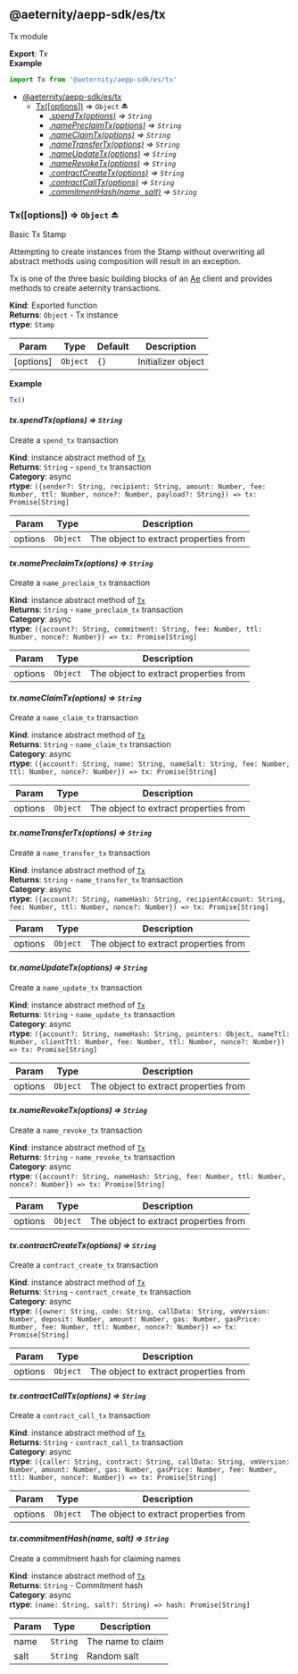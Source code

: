 <a id="module_@aeternity/aepp-sdk/es/tx"></a>

## @aeternity/aepp-sdk/es/tx
Tx module

**Export**: Tx  
**Example**  
```js
import Tx from '@aeternity/aepp-sdk/es/tx'
```

* [@aeternity/aepp-sdk/es/tx](#module_@aeternity/aepp-sdk/es/tx)
    * [Tx([options])](#exp_module_@aeternity/aepp-sdk/es/tx--Tx) ⇒ `Object` ⏏
        * *[.spendTx(options)](#module_@aeternity/aepp-sdk/es/tx--Tx+spendTx) ⇒ `String`*
        * *[.namePreclaimTx(options)](#module_@aeternity/aepp-sdk/es/tx--Tx+namePreclaimTx) ⇒ `String`*
        * *[.nameClaimTx(options)](#module_@aeternity/aepp-sdk/es/tx--Tx+nameClaimTx) ⇒ `String`*
        * *[.nameTransferTx(options)](#module_@aeternity/aepp-sdk/es/tx--Tx+nameTransferTx) ⇒ `String`*
        * *[.nameUpdateTx(options)](#module_@aeternity/aepp-sdk/es/tx--Tx+nameUpdateTx) ⇒ `String`*
        * *[.nameRevokeTx(options)](#module_@aeternity/aepp-sdk/es/tx--Tx+nameRevokeTx) ⇒ `String`*
        * *[.contractCreateTx(options)](#module_@aeternity/aepp-sdk/es/tx--Tx+contractCreateTx) ⇒ `String`*
        * *[.contractCallTx(options)](#module_@aeternity/aepp-sdk/es/tx--Tx+contractCallTx) ⇒ `String`*
        * *[.commitmentHash(name, salt)](#module_@aeternity/aepp-sdk/es/tx--Tx+commitmentHash) ⇒ `String`*

<a id="exp_module_@aeternity/aepp-sdk/es/tx--Tx"></a>

### Tx([options]) ⇒ `Object` ⏏
Basic Tx Stamp

Attempting to create instances from the Stamp without overwriting all
abstract methods using composition will result in an exception.

Tx is one of the three basic building blocks of an
[Ae](#exp_module_@aeternity/aepp-sdk/es/ae--Ae) client and provides methods to
create aeternity transactions.

**Kind**: Exported function  
**Returns**: `Object` - Tx instance  
**rtype**: `Stamp`

| Param | Type | Default | Description |
| --- | --- | --- | --- |
| [options] | `Object` | <code>{}</code> | Initializer object |

**Example**  
```js
Tx()
```
<a id="module_@aeternity/aepp-sdk/es/tx--Tx+spendTx"></a>

#### *tx.spendTx(options) ⇒ `String`*
Create a `spend_tx` transaction

**Kind**: instance abstract method of [`Tx`](#exp_module_@aeternity/aepp-sdk/es/tx--Tx)  
**Returns**: `String` - `spend_tx` transaction  
**Category**: async  
**rtype**: `({sender?: String, recipient: String, amount: Number, fee: Number, ttl: Number, nonce?: Number, payload?: String}) => tx: Promise[String]`

| Param | Type | Description |
| --- | --- | --- |
| options | `Object` | The object to extract properties from |

<a id="module_@aeternity/aepp-sdk/es/tx--Tx+namePreclaimTx"></a>

#### *tx.namePreclaimTx(options) ⇒ `String`*
Create a `name_preclaim_tx` transaction

**Kind**: instance abstract method of [`Tx`](#exp_module_@aeternity/aepp-sdk/es/tx--Tx)  
**Returns**: `String` - `name_preclaim_tx` transaction  
**Category**: async  
**rtype**: `({account?: String, commitment: String, fee: Number, ttl: Number, nonce?: Number}) => tx: Promise[String]`

| Param | Type | Description |
| --- | --- | --- |
| options | `Object` | The object to extract properties from |

<a id="module_@aeternity/aepp-sdk/es/tx--Tx+nameClaimTx"></a>

#### *tx.nameClaimTx(options) ⇒ `String`*
Create a `name_claim_tx` transaction

**Kind**: instance abstract method of [`Tx`](#exp_module_@aeternity/aepp-sdk/es/tx--Tx)  
**Returns**: `String` - `name_claim_tx` transaction  
**Category**: async  
**rtype**: `({account?: String, name: String, nameSalt: String, fee: Number, ttl: Number, nonce?: Number}) => tx: Promise[String]`

| Param | Type | Description |
| --- | --- | --- |
| options | `Object` | The object to extract properties from |

<a id="module_@aeternity/aepp-sdk/es/tx--Tx+nameTransferTx"></a>

#### *tx.nameTransferTx(options) ⇒ `String`*
Create a `name_transfer_tx` transaction

**Kind**: instance abstract method of [`Tx`](#exp_module_@aeternity/aepp-sdk/es/tx--Tx)  
**Returns**: `String` - `name_transfer_tx` transaction  
**Category**: async  
**rtype**: `({account?: String, nameHash: String, recipientAccount: String, fee: Number, ttl: Number, nonce?: Number}) => tx: Promise[String]`

| Param | Type | Description |
| --- | --- | --- |
| options | `Object` | The object to extract properties from |

<a id="module_@aeternity/aepp-sdk/es/tx--Tx+nameUpdateTx"></a>

#### *tx.nameUpdateTx(options) ⇒ `String`*
Create a `name_update_tx` transaction

**Kind**: instance abstract method of [`Tx`](#exp_module_@aeternity/aepp-sdk/es/tx--Tx)  
**Returns**: `String` - `name_update_tx` transaction  
**Category**: async  
**rtype**: `({account?: String, nameHash: String, pointers: Object, nameTtl: Number, clientTtl: Number, fee: Number, ttl: Number, nonce?: Number}) => tx: Promise[String]`

| Param | Type | Description |
| --- | --- | --- |
| options | `Object` | The object to extract properties from |

<a id="module_@aeternity/aepp-sdk/es/tx--Tx+nameRevokeTx"></a>

#### *tx.nameRevokeTx(options) ⇒ `String`*
Create a `name_revoke_tx` transaction

**Kind**: instance abstract method of [`Tx`](#exp_module_@aeternity/aepp-sdk/es/tx--Tx)  
**Returns**: `String` - `name_revoke_tx` transaction  
**Category**: async  
**rtype**: `({account?: String, nameHash: String, fee: Number, ttl: Number, nonce?: Number}) => tx: Promise[String]`

| Param | Type | Description |
| --- | --- | --- |
| options | `Object` | The object to extract properties from |

<a id="module_@aeternity/aepp-sdk/es/tx--Tx+contractCreateTx"></a>

#### *tx.contractCreateTx(options) ⇒ `String`*
Create a `contract_create_tx` transaction

**Kind**: instance abstract method of [`Tx`](#exp_module_@aeternity/aepp-sdk/es/tx--Tx)  
**Returns**: `String` - `contract_create_tx` transaction  
**Category**: async  
**rtype**: `({owner: String, code: String, callData: String, vmVersion: Number, deposit: Number, amount: Number, gas: Number, gasPrice: Number, fee: Number, ttl: Number, nonce?: Number}) => tx: Promise[String]`

| Param | Type | Description |
| --- | --- | --- |
| options | `Object` | The object to extract properties from |

<a id="module_@aeternity/aepp-sdk/es/tx--Tx+contractCallTx"></a>

#### *tx.contractCallTx(options) ⇒ `String`*
Create a `contract_call_tx` transaction

**Kind**: instance abstract method of [`Tx`](#exp_module_@aeternity/aepp-sdk/es/tx--Tx)  
**Returns**: `String` - `contract_call_tx` transaction  
**Category**: async  
**rtype**: `({caller: String, contract: String, callData: String, vmVersion: Number, amount: Number, gas: Number, gasPrice: Number, fee: Number, ttl: Number, nonce?: Number}) => tx: Promise[String]`

| Param | Type | Description |
| --- | --- | --- |
| options | `Object` | The object to extract properties from |

<a id="module_@aeternity/aepp-sdk/es/tx--Tx+commitmentHash"></a>

#### *tx.commitmentHash(name, salt) ⇒ `String`*
Create a commitment hash for claiming names

**Kind**: instance abstract method of [`Tx`](#exp_module_@aeternity/aepp-sdk/es/tx--Tx)  
**Returns**: `String` - Commitment hash  
**Category**: async  
**rtype**: `(name: String, salt?: String) => hash: Promise[String]`

| Param | Type | Description |
| --- | --- | --- |
| name | `String` | The name to claim |
| salt | `String` | Random salt |

